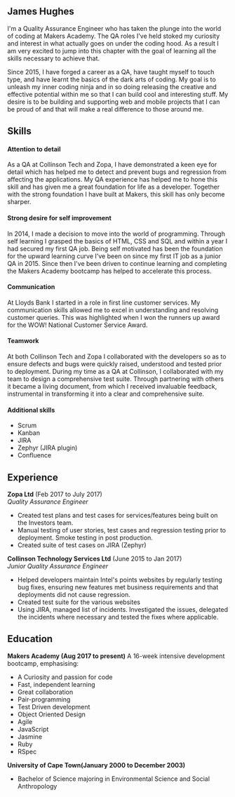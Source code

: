 ## James Hughes

I'm a Quality Assurance Engineer who has taken the plunge into the world of coding at Makers Academy. The QA roles I've held stoked my curiosity and interest in what actually goes on under the coding hood. As a result I am very excited to jump into this chapter with the goal of learning all the skills necessary to achieve that.

Since 2015, I have forged a career as a QA, have taught myself to touch type, and have learnt the basics of the dark arts of coding. My goal is to unleash my inner coding ninja and in so doing releasing the creative and effective potential within me so that I can build cool and interesting stuff. My desire is to be building and supporting web and mobile projects that I can be proud of and that will make a real difference to those around me.

## Skills

#### Attention to detail
As a QA at Collinson Tech and Zopa, I have demonstrated a keen eye for detail which has helped me to detect and prevent bugs and regression from affecting the applications. My QA experience has helped me to hone this skill and has given me a great foundation for life as a developer. Together with the strong foundation I have built at Makers, this skill has only become sharper.


#### Strong desire for self improvement
In 2014, I made a decision to move into the world of programming. Through self learning I grasped the basics of HTML, CSS and SQL and within a year I had secured my first QA job. Being self motivated has been the foundation for the upward learning curve I've been on since my first IT job as a junior QA in 2015. Since then I've been driven to continue learning and completing the Makers Academy bootcamp has helped to accelerate this process.


#### Communication
At Lloyds Bank I started in a role in first line customer services. My communication skills allowed me to excel in understanding and resolving customer queries. This was highlighted when I won the runners up award for the WOW! National Customer Service Award.


#### Teamwork
At both Collinson Tech and Zopa I collaborated with the developers so as to ensure defects and bugs were quickly raised, understood and tested prior to deployment. During my time as a QA at Collinson, I collaborated with my team to design a comprehensive test suite. Through partnering with others it became a living document, from which I received invaluable feedback, instrumental in transforming it into a clear and comprehensive suite.


#### Additional skills
- Scrum
- Kanban
- JIRA
- Zephyr (JIRA plugin)
- Confluence


## Experience

**Zopa Ltd** (Feb 2017 to July 2017)    
*Quality Assurance Engineer*
- Created test plans and test cases for services/features being built on the Investors team.
- Manual testing of user stories, test cases and regression testing prior to deployment. Smoke testing in post production.
- Created suite of test cases on JIRA (Zephyr)

**Collinson Technology Services Ltd** (June 2015 to Jan 2017)   
*Junior Quality Assurance Engineer*
- Helped developers maintain Intel's points websites by regularly testing bug fixes, ensuring new features met business requirements and that deployments did not cause regression.
- Created test suite for the various websites
- Using JIRA, managed list of incidents. Investigated the issues, delegated the incidents where necessary and tested the fixes where applicable.


## Education

**Makers Academy (Aug 2017 to present)**
A 16-week intensive development bootcamp, emphasising:
- A Curiosity and passion for code
- Fast, independent learning
- Great collaboration
- Pair-programming
- Test Driven development
- Object Oriented Design
- Agile
- JavaScript
- Jasmine
- Ruby
- RSpec


**University of Cape Town(January 2000 to December 2003)**
- Bachelor of Science majoring in Environmental Science and Social Anthropology
